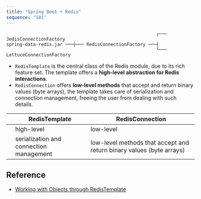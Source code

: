 ```yaml
---
title: "Spring Boot + Redis"
sequence: "101"
---
```


```text
                                                        ┌─── JedisConnectionFactory
spring-data-redis.jar ───┼─── RedisConnectionFactory ───┤
                                                        └─── LettuceConnectionFactory
```

- `RedisTemplate` is the central class of the Redis module, due to its rich feature set.
  The template offers a **high-level abstraction for Redis interactions**.
- `RedisConnection` offers **low-level methods** that accept and return binary values (byte arrays),
  the template takes care of serialization and connection management, freeing the user from dealing with such details.

<table>
    <thead>
    <tr>
        <th></th>
        <th>RedisTemplate</th>
        <th>RedisConnection</th>
    </tr>
    </thead>
    <tbody>
    <tr>
        <td></td>
        <td>high-level</td>
        <td>low-level</td>
    </tr>
    <tr>
        <td></td>
        <td>serialization and connection management</td>
        <td>low-level methods that accept and return binary values (byte arrays)</td>
    </tr>
    </tbody>
</table>

## Reference

- [Working with Objects through RedisTemplate](https://docs.spring.io/spring-data/redis/reference/redis/template.html)
